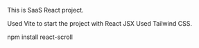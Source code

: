 This is SaaS React project. 

Used Vite to start the project with React JSX
Used Tailwind CSS. 

npm install react-scroll
